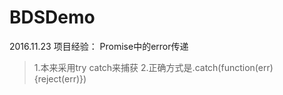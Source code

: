 # BDSDemo
2016.11.23
项目经验：
Promise中的error传递
>1.本来采用try catch来捕获
>2.正确方式是.catch(function(err){reject(err)})
